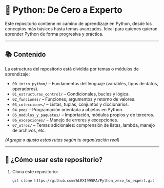 # 🐍 Python: De Cero a Experto

Este repositorio contiene mi camino de aprendizaje en Python, desde los conceptos más básicos hasta temas avanzados. Ideal para quienes quieran aprender Python de forma progresiva y práctica.

---

## 📚 Contenido

La estructura del repositorio está dividida por temas o módulos de aprendizaje:

- `00_intro_python/` – Fundamentos del lenguaje (variables, tipos de datos, operadores).
- `01_estructuras_control/` – Condicionales, bucles y lógica.
- `02_funciones/` – Funciones, argumentos y retorno de valores.
- `03_colecciones/` – Listas, tuplas, conjuntos y diccionarios.
- `04_poo/` – Programación orientada a objetos en Python.
- `05_modulos_y_paquetes/` – Importación, módulos propios y de terceros.
- `06_excepciones/` – Manejo de errores y excepciones.
- `07_otros/` – Temas adicionales: comprensión de listas, lambda, manejo de archivos, etc.

*(Agrega o ajusta estas rutas según tu organización real)*

---

## 🚀 ¿Cómo usar este repositorio?

1. Clona este repositorio:
   ```bash
   git clone https://github.com/ALEX1995RA/Python_zero_to_expert.git

